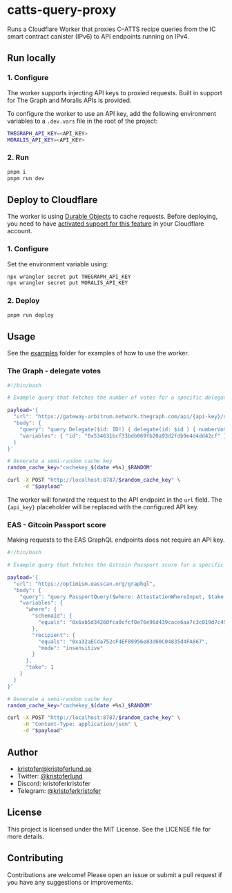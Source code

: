# catts-query-proxy

Runs a Cloudflare Worker that proxies C–ATTS recipe queries from the IC smart contract canister (IPv6) to API endpoints running on IPv4.

## Run locally

### 1. Configure

The worker supports injecting API keys to proxied requests. Built in support for The Graph and Moralis APIs is provided.

To configure the worker to use an API key, add the following environment variables to a `.dev.vars` file in the root of the project:

```bash
THEGRAPH_API_KEY=<API_KEY>
MORALIS_API_KEY=<API_KEY>
```

### 2. Run

```bash
pnpm i
pnpm run dev
```

## Deploy to Cloudflare

The worker is using [Durable Objects](https://developers.cloudflare.com/durable-objects/) to cache requests. Before deploying, you need to have [activated support for this feature](https://developers.cloudflare.com/durable-objects/get-started) in your Cloudflare account.

### 1. Configure

Set the environment variable using:

```bash
npx wrangler secret put THEGRAPH_API_KEY
npx wrangler secret put MORALIS_API_KEY
```

### 2. Deploy

```bash
pnpm run deploy
```

## Usage

See the [examples](examples) folder for examples of how to use the worker.

### The Graph - delegate votes

```bash
#!/bin/bash

# Example query that fetches the number of votes for a specific delegate from the ENS Governance subgraph on Arbitrum.

payload='{
  "url": "https://gateway-arbitrum.network.thegraph.com/api/{api-key}/subgraphs/id/GyijYxW9yiSRcEd5u2gfquSvneQKi5QuvU3WZgFyfFSn",
  "body": {
    "query": "query Delegate($id: ID!) { delegate(id: $id ) { numberVotes } }",
    "variables": { "id": "0x534631bcf33bdb069fb20a93d2fdb9e4d4dd42cf" }
  }
}'

# Generate a semi-random cache key
random_cache_key="cachekey_$(date +%s)_$RANDOM"

curl -X POST "http://localhost:8787/$random_cache_key" \
     -d "$payload"

```

The worker will forward the request to the API endpoint in the `url` field. The `{api_key}` placeholder will be replaced with the configured API key.

### EAS - Gitcoin Passport score

Making requests to the EAS GraphQL endpoints does not require an API key.

```bash
#!/bin/bash

# Example query that fetches the Gitcoin Passport score for a specific address.

payload='{
  "url": "https://optimism.easscan.org/graphql",
  "body": {
    "query": "query PassportQuery($where: AttestationWhereInput, $take: Int) { attestations(where: $where, take: $take) { decodedDataJson } }",
    "variables": {
      "where": {
        "schemaId": {
          "equals": "0x6ab5d34260fca0cfcf0e76e96d439cace6aa7c3c019d7c4580ed52c6845e9c89"
        },
        "recipient": {
          "equals": "0xa32aECda752cF4EF89956e83d60C04835d4FA867",
          "mode": "insensitive"
        }
      },
      "take": 1
    }
  }
}'

# Generate a semi-random cache key
random_cache_key="cachekey_$(date +%s)_$RANDOM"

curl -X POST "http://localhost:8787/$random_cache_key" \
     -H "Content-Type: application/json" \
     -d "$payload"

```

## Author

- [kristofer@kristoferlund.se](mailto:kristofer@kristoferlund.se)
- Twitter: [@kristoferlund](https://twitter.com/kristoferlund)
- Discord: kristoferkristofer
- Telegram: [@kristoferkristofer](https://t.me/kristoferkristofer)

## License

This project is licensed under the MIT License. See the LICENSE file for more details.

## Contributing

Contributions are welcome! Please open an issue or submit a pull request if you have any suggestions or improvements.
